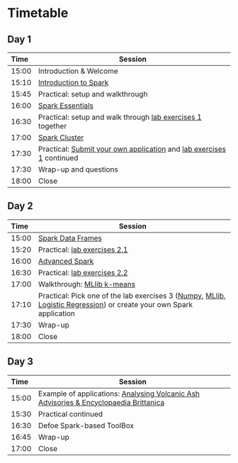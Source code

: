 # Timetable

## Day 1

| Time | Session |
| :--- | ------------- |
| 15:00 | Introduction & Welcome |
| 15:10 | [Introduction to Spark](Spark_Introduction.pdf) |
| 15:45 | Practical: setup and walkthrough |
| 16:00 | [Spark Essentials](Spark_Essentials.pdf) |
| 16:30 | Practical: setup and walk through [lab exercises 1](../lab_exercises/lab1_basics.ipynb) together |
| 17:00 | [Spark Cluster](Spark_Cluster.pdf) |
| 17:30 | Practical: [Submit your own application](../Spark_Applications/) and [lab exercises 1](../lab_exercises/lab1_basics.ipynb) continued
| 17:30 | Wrap-up and questions |
| 18:00 | Close

## Day 2

| Time | Session |
| :--- | ------------- |
| 15:00 | [Spark Data Frames](Spark_DataFrames.pdf) |
| 15:20 | Practical: [lab exercises 2.1](../lab_exercises/lab2_1_dataframes.ipynb) |
| 16:00 | [Advanced Spark](Spark_Advanced.pdf) |
| 16:30 | Practical: [lab exercises 2.2](../lab_exercises/lab2_2_dataframes_join.ipynb)  |
| 17:00 | Walkthrough: [MLlib k-means](../walkthrough_examples/ML_KMeans.ipynb) |
| 17:10 | Practical: Pick one of the lab exercises 3 ([Numpy](../lab3_1_NumpyAlgebra.ipynb), [MLlib](../lab3_2_MLlib.ipynb), [Logistic Regression](../lab3_3_LogisticRegression.ipynb)) or create your own Spark application |
| 17:30 | Wrap-up | 
| 18:00 | Close |

## Day 3

| Time | Session |
| :--- | ------------- |
| 15:00 | Example of applications: [Analysing Volcanic Ash Advisories & Encyclopaedia Brittanica](Use_Cases.pdf) |
| 15:30 | Practical continued |
| 16:30 | Defoe Spark-based ToolBox | 
| 16:45 | Wrap-up |
| 17:00 | Close |
